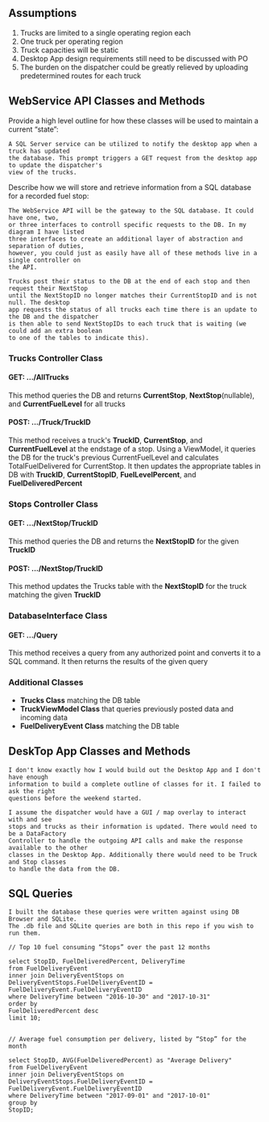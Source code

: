 ## Assumptions 

1. Trucks are limited to a single operating region each
1. One truck per operating region
1. Truck capacities will be static
1. Desktop App design requirements still need to be discussed with PO
1. The burden on the dispatcher could be greatly relieved by uploading predetermined routes
for each truck


## WebService API Classes and Methods

Provide a high level outline for how these classes will be used to maintain a
current “state”:

    A SQL Server service can be utilized to notify the desktop app when a truck has updated
    the database. This prompt triggers a GET request from the desktop app to update the dispatcher's
    view of the trucks.

Describe how we will store and retrieve information from a SQL database for a
recorded fuel stop:

    The WebService API will be the gateway to the SQL database. It could have one, two,
    or three interfaces to controll specific requests to the DB. In my diagram I have listed
    three interfaces to create an additional layer of abstraction and separation of duties, 
    however, you could just as easily have all of these methods live in a single controller on 
    the API.

    Trucks post their status to the DB at the end of each stop and then request their NextStop
    until the NextStopID no longer matches their CurrentStopID and is not null. The desktop
    app requests the status of all trucks each time there is an update to the DB and the dispatcher
    is then able to send NextStopIDs to each truck that is waiting (we could add an extra boolean
    to one of the tables to indicate this).


### Trucks Controller Class

#### GET: .../AllTrucks
This method queries the DB and returns **CurrentStop**, **NextStop**(nullable), and 
**CurrentFuelLevel** for all trucks

#### POST: .../Truck/TruckID
This method receives a truck's **TruckID**, **CurrentStop**, and **CurrentFuelLevel** 
at the endstage of a stop. Using a ViewModel, it queries the DB for the truck's 
previous CurrentFuelLevel and calculates TotalFuelDelivered for CurrentStop. It then 
updates the appropriate tables in DB with **TruckID**, **CurrentStopID**, **FuelLevelPercent**, and 
**FuelDeliveredPercent**

### Stops Controller Class

#### GET: .../NextStop/TruckID
This method queries the DB and returns the **NextStopID** for the given **TruckID**

#### POST: .../NextStop/TruckID
This method updates the Trucks table with the **NextStopID** for the truck matching the given 
**TruckID**

### DatabaseInterface Class

#### GET: .../Query
This method receives a query from any authorized point and converts it to a SQL 
command. It then returns the results of the given query


### Additional Classes

- **Trucks Class** matching the DB table
- **TruckViewModel Class** that queries previously posted data and incoming data
- **FuelDeliveryEvent Class** matching the DB table


## DeskTop App Classes and Methods

    I don't know exactly how I would build out the Desktop App and I don't have enough 
    information to build a complete outline of classes for it. I failed to ask the right 
    questions before the weekend started.

    I assume the dispatcher would have a GUI / map overlay to interact with and see
    stops and trucks as their information is updated. There would need to be a DataFactory 
    Controller to handle the outgoing API calls and make the response available to the other
    classes in the Desktop App. Additionally there would need to be Truck and Stop classes 
    to handle the data from the DB.



## SQL Queries
    I built the database these queries were written against using DB Browser and SQLite. 
    The .db file and SQLite queries are both in this repo if you wish to run them.

    // Top 10 fuel consuming “Stops” over the past 12 months

    select StopID, FuelDeliveredPercent, DeliveryTime 
    from FuelDeliveryEvent 
    inner join DeliveryEventStops on DeliveryEventStops.FuelDeliveryEventID = FuelDeliveryEvent.FuelDeliveryEventID
    where DeliveryTime between "2016-10-30" and "2017-10-31"
    order by
    FuelDeliveredPercent desc
    limit 10;


    // Average fuel consumption per delivery, listed by “Stop” for the month

    select StopID, AVG(FuelDeliveredPercent) as "Average Delivery"
    from FuelDeliveryEvent 
    inner join DeliveryEventStops on DeliveryEventStops.FuelDeliveryEventID = FuelDeliveryEvent.FuelDeliveryEventID
    where DeliveryTime between "2017-09-01" and "2017-10-01"
    group by 
    StopID;